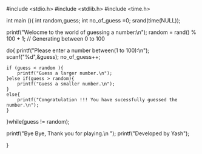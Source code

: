 #include <stdio.h>
#include <stdlib.h>
#include <time.h>

int main (){
    int random,guess;
    int no_of_guess =0;
    srand(time(NULL));


   printf("Welocme to the world of guessing a number:\n");
   random = rand() % 100 + 1; // Generating between 0 to 100                   

   do{
    printf("Please enter a number between(1 to 100):\n");
    scanf("%d",&guess);
    no_of_guess++;

    if (guess < random ){
        printf("Guess a larger number.\n");
    }else if(guess > random){
        printf("Guess a smaller number.\n");
    }
    else{
        printf("Congratulation !!! You have sucessfully guessed the number.\n");
    }
   }while(guess != random);

   printf("Bye Bye, Thank you for playing.\n ");
   printf("Developed by Yash");


}


